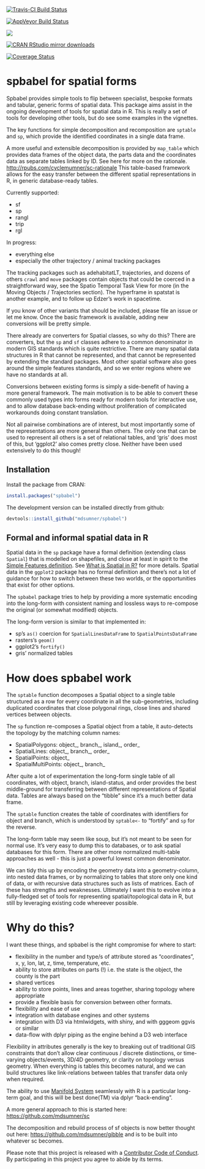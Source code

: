 
<!-- README.md is generated from README.Rmd. Please edit that file -->

[![Travis-CI Build
Status](https://travis-ci.org/mdsumner/spbabel.svg?branch=master)](https://travis-ci.org/mdsumner/spbabel)

[![AppVeyor Build
Status](https://ci.appveyor.com/api/projects/status/github/mdsumner/spbabel?branch=master&svg=true)](https://ci.appveyor.com/project/mdsumner/spbabel)

[![](http://www.r-pkg.org/badges/version/spbabel)](http://www.r-pkg.org/pkg/spbabel)

[![CRAN RStudio mirror
downloads](http://cranlogs.r-pkg.org/badges/spbabel)](http://www.r-pkg.org/pkg/spbabel)

[![Coverage
Status](https://img.shields.io/codecov/c/github/mdsumner/spbabel/master.svg)](https://codecov.io/github/mdsumner/spbabel?branch=master)

# spbabel for spatial forms

Spbabel provides simple tools to flip between specialist, bespoke
formats and tabular, generic forms of spatial data. This package aims
assist in the ongoing development of tools for spatial data in R. This
is really a set of tools for developing other tools, but do see some
examples in the vignettes.

The key functions for simple decomposition and recomposition are
`sptable` and `sp`, which provide the identified coordinates in a single
data frame.

A more useful and extensible decomposition is provided by `map_table`
which provides data frames of the object data, the parts data and the
coordinates data as separate tables linked by ID. See here for more on
the rationale. <http://rpubs.com/cyclemumner/sc-rationale> This
table-based framework allows for the easy transfer between the different
spatial representations in R, in generic database-ready tables.

Currently supported:

  - sf
  - sp
  - rangl
  - trip
  - rgl

In progress:

  - everything else
  - especially the other trajectory / animal tracking packages

The tracking packages such as adehabitatLT, trajectories, and dozens of
others `crawl` and `move` packages contain objects that could be coerced
in a straightforward way, see the Spatio Temporal Task View for more (in
the Moving Objects / Trajectories section). The hyperframe in spatstat
is another example, and to follow up Edzer’s work in spacetime.

If you know of other variants that should be included, please file an
issue or let me know. Once the basic framework is available, adding new
conversions will be pretty simple.

There already are converters for Spatial classes, so why do this? There
are converters, but the `sp` and `sf` classes adhere to a common
denominator in modern GIS standards which is quite restrictive. There
are many spatial data structures in R that cannot be represented, and
that cannot be represented by extending the standard packages. Most
other spatial software also goes around the simple features standards,
and so we enter regions where we have no standards at all.

Conversions between existing forms is simply a side-benefit of having a
more general framework. The main motivation is to be able to convert
these commonly used types into forms ready for modern tools for
interactive use, and to allow database back-ending without proliferation
of complicated workarounds doing constant translation.

Not all pairwise combinations are of interest, but most importantly some
of the representations are more general than others. The only one that
can be used to represent all others is a set of relational tables, and
‘gris’ does most of this, but ‘ggplot2’ also comes pretty close.
Neither have been used extensively to do this though\!

## Installation

Install the package from CRAN:

``` r
install.packages("spbabel")
```

The development version can be installed directly from github:

``` r
devtools::install_github("mdsumner/spbabel")
```

## Formal and informal spatial data in R

Spatial data in the `sp` package have a formal definition (extending
class `Spatial`) that is modelled on shapefiles, and close at least in
spirit to the [Simple Features
definition](https://github.com/edzer/sfr). See [What is Spatial in
R?](https://github.com/mdsumner/spbabel/wiki/What-is-Spatial-in-R) for
more details. Spatial data in the `ggplot2` package has no formal
definition and there’s not a lot of guidance for how to switch between
these two worlds, or the opportunities that exist for other options.

The `spbabel` package tries to help by providing a more systematic
encoding into the long-form with consistent naming and lossless ways to
re-compose the original (or somewhat modified) objects.

The long-form version is similar to that implemented in:

  - sp’s `as()` coercion for `SpatialLinesDataFrame` to
    `SpatialPointsDataFrame`
  - rasters’s `geom()`
  - ggplot2’s `fortify()`
  - gris’ normalized tables

# How does spbabel work

The `sptable` function decomposes a Spatial object to a single table
structured as a row for every coordinate in all the sub-geometries,
including duplicated coordinates that close polygonal rings, close lines
and shared vertices between objects.

The `sp` function re-composes a Spatial object from a table, it
auto-detects the topology by the matching column names:

  - SpatialPolygons: object\_, branch\_, island\_, order\_
  - SpatialLines: object\_, branch\_, order\_
  - SpatialPoints: object\_
  - SpatialMultiPoints: object\_, branch\_

After quite a lot of experimentation the long-form single table of all
coordinates, with object, branch, island-status, and order provides the
best middle-ground for transferring between different representations of
Spatial data. Tables are always based on the “tibble” since it’s a much
better data frame.

The `sptable` function creates the table of coordinates with identifiers
for object and branch, which is understood by `sptable<-` to “fortify”
and `sp` for the reverse.

The long-form table may seem like soup, but it’s not meant to be seen
for normal use. It’s very easy to dump this to databases, or to ask
spatial databases for this form. There are other more normalized
multi-table approaches as well - this is just a powerful lowest common
denominator.

We can tidy this up by encoding the geometry data into a
geometry-column, into nested data frames, or by normalizing to tables
that store only one kind of data, or with recursive data structures such
as lists of matrices. Each of these has strengths and weaknesses.
Ultimately I want this to evolve into a fully-fledged set of tools for
representing spatial/topological data in R, but still by leveraging
existing code whereever possible.

# Why do this?

I want these things, and spbabel is the right compromise for where to
start:

  - flexibility in the number and type/s of attribute stored as
    “coordinates”, x, y, lon, lat, z, time, temperature, etc.
  - ability to store attributes on parts (\!) i.e. the state is the
    object, the county is the part
  - shared vertices
  - ability to store points, lines and areas together, sharing topology
    where appropriate
  - provide a flexible basis for conversion between other formats.
  - flexibility and ease of use
  - integration with database engines and other systems
  - integration with D3 via htmlwidgets, with shiny, and with gggeom
    ggvis or similar
  - data-flow with dplyr piping as the engine behind a D3 web interface

Flexibility in attributes generally is the key to breaking out of
traditional GIS constraints that don’t allow clear continuous / discrete
distinctions, or time-varying objects/events, 3D/4D geometry, or clarity
on topology versus geometry. When everything is tables this becomes
natural, and we can build structures like link-relations between tables
that transfer data only when required.

The ability to use [Manifold
System](http://www.georeference.org/doc/manifold.htm) seamlessly with R
is a particular long-term goal, and this will be best done(TM) via dplyr
“back-ending”.

A more general approach to this is started here:
<https://github.com/mdsumner/sc>

The decomposition and rebuild process of sf objects is now better
thought out here: <https://github.com/mdsumner/gibble> and is to be
built into whatever sc becomes.

Please note that this project is released with a [Contributor Code of
Conduct](CONDUCT.md). By participating in this project you agree to
abide by its terms.
